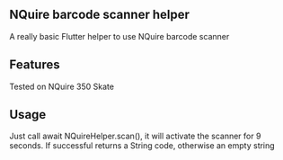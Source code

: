 ## NQuire barcode scanner helper
A really basic Flutter helper to use NQuire barcode scanner 

## Features
Tested on NQuire 350 Skate

## Usage
Just call await NQuireHelper.scan(), it will activate the scanner for 9 seconds.  If successful returns a String code, otherwise an empty string

